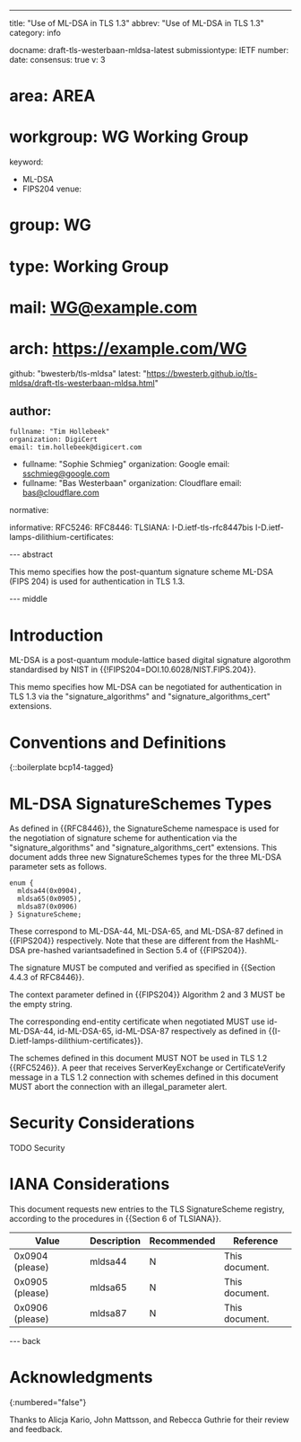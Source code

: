 ---
title: "Use of ML-DSA in TLS 1.3"
abbrev: "Use of ML-DSA in TLS 1.3"
category: info

docname: draft-tls-westerbaan-mldsa-latest
submissiontype: IETF
number:
date:
consensus: true
v: 3
# area: AREA
# workgroup: WG Working Group
keyword:
 - ML-DSA
 - FIPS204
venue:
#  group: WG
#  type: Working Group
#  mail: WG@example.com
#  arch: https://example.com/WG
  github: "bwesterb/tls-mldsa"
  latest: "https://bwesterb.github.io/tls-mldsa/draft-tls-westerbaan-mldsa.html"

author:
 -
    fullname: "Tim Hollebeek"
    organization: DigiCert
    email: tim.hollebeek@digicert.com
 -
    fullname: "Sophie Schmieg"
    organization: Google
    email: sschmieg@google.com
 -
    fullname: "Bas Westerbaan"
    organization: Cloudflare
    email: bas@cloudflare.com

normative:

informative:
 RFC5246:
 RFC8446:
 TLSIANA: I-D.ietf-tls-rfc8447bis
 I-D.ietf-lamps-dilithium-certificates:



--- abstract

This memo specifies how the post-quantum signature scheme ML-DSA (FIPS 204)
is used for authentication in TLS 1.3.


--- middle

# Introduction

ML-DSA is a post-quantum module-lattice based digital signature algorothm
standardised by NIST in {{!FIPS204=DOI.10.6028/NIST.FIPS.204}}.

This memo specifies how ML-DSA can be negotiated for authentication in TLS 1.3
via the "signature_algorithms" and "signature_algorithms_cert" extensions.

# Conventions and Definitions

{::boilerplate bcp14-tagged}

# ML-DSA SignatureSchemes Types
As defined in {{RFC8446}}, the SignatureScheme namespace is used for
the negotiation of signature scheme for authentication via the
"signature_algorithms" and "signature_algorithms_cert" extensions.
This document adds three new SignatureSchemes
types for the three ML-DSA parameter sets as follows.

~~~
enum {
  mldsa44(0x0904),
  mldsa65(0x0905),
  mldsa87(0x0906)
} SignatureScheme;
~~~

These correspond to ML-DSA-44, ML-DSA-65, and ML-DSA-87 defined
in {{FIPS204}} respectively. Note that these are different
from the HashML-DSA pre-hashed variantsadefined in Section 5.4 of {{FIPS204}}.

The signature MUST be computed and verified as specified in
{{Section 4.4.3 of RFC8446}}.

The context parameter defined in {{FIPS204}} Algorithm 2 and 3
MUST be the empty string.

The corresponding end-entity certificate when negotiated MUST
use id-ML-DSA-44, id-ML-DSA-65, id-ML-DSA-87 respectively as
defined in {{I-D.ietf-lamps-dilithium-certificates}}.

The schemes defined in this document MUST NOT be used in TLS 1.2 {{RFC5246}}.
A peer that receives ServerKeyExchange or CertificateVerify message in a TLS
1.2 connection with schemes defined in this document MUST abort the connection
with an illegal_parameter alert.

# Security Considerations

TODO Security


# IANA Considerations

This document requests new entries to the TLS SignatureScheme registry,
according to the procedures in {{Section 6 of TLSIANA}}.

| Value           | Description | Recommended | Reference      |
|-----------------|-------------|-------------|----------------|
| 0x0904 (please) | mldsa44     | N           | This document. |
| 0x0905 (please) | mldsa65     | N           | This document. |
| 0x0906 (please) | mldsa87     | N           | This document. |

--- back

# Acknowledgments
{:numbered="false"}

Thanks to Alicja Kario, John Mattsson, and Rebecca Guthrie
    for their review and feedback.
